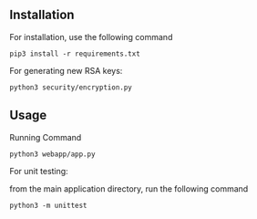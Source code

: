 

**Installation**
-

For installation, use the following command

`pip3 install -r requirements.txt`


For generating new RSA keys:

`python3 security/encryption.py`

**Usage**
-

Running Command

`python3 webapp/app.py`


For unit testing:

from the main application directory, run the following command

`python3 -m unittest `